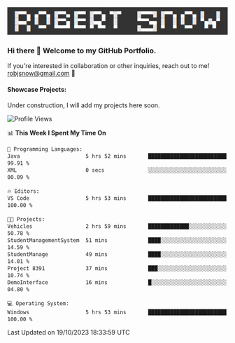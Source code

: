 <img alt="myname" src="assets/name.png" />

### Hi there 👋 Welcome to my GitHub Portfolio.
If you're interested in collaboration or other inquiries, reach out to me!  robjsnow@gmail.com  :briefcase:

#### Showcase Projects:

Under construction, I will add my projects here soon.

<!--START_SECTION:waka-->
![Profile Views](http://img.shields.io/badge/Profile%20Views-3-blue)

📊 **This Week I Spent My Time On** 

```text
💬 Programming Languages: 
Java                     5 hrs 52 mins       █████████████████████████   99.91 % 
XML                      0 secs              ░░░░░░░░░░░░░░░░░░░░░░░░░   00.09 % 

🔥 Editors: 
VS Code                  5 hrs 53 mins       █████████████████████████   100.00 % 

🐱‍💻 Projects: 
Vehicles                 2 hrs 59 mins       █████████████░░░░░░░░░░░░   50.78 % 
StudentManagementSystem  51 mins             ████░░░░░░░░░░░░░░░░░░░░░   14.59 % 
StudentManage            49 mins             ████░░░░░░░░░░░░░░░░░░░░░   14.01 % 
Project 8391             37 mins             ███░░░░░░░░░░░░░░░░░░░░░░   10.74 % 
DemoInterface            16 mins             █░░░░░░░░░░░░░░░░░░░░░░░░   04.80 % 

💻 Operating System: 
Windows                  5 hrs 53 mins       █████████████████████████   100.00 % 
```


 Last Updated on 19/10/2023 18:33:59 UTC
<!--END_SECTION:waka-->

<!--
**robjsnow/robjsnow** is a ✨ _special_ ✨ repository because its `README.md` (this file) appears on your GitHub profile.

Here are some ideas to get you started:

- 🔭 I’m currently working on ...
- 🌱 I’m currently learning ...
- 👯 I’m looking to collaborate on ...
- 🤔 I’m looking for help with ...
- 💬 Ask me about ...
- 📫 How to reach me: ...
- 😄 Pronouns: ...
- ⚡ Fun fact: ...
-->
